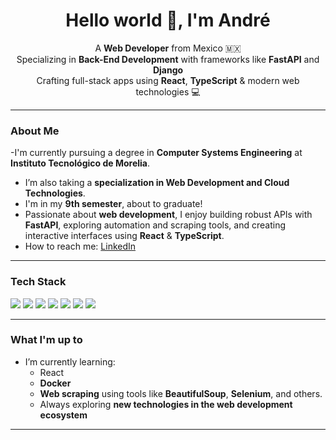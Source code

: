 <h1 align="center">Hello world 👋, I'm André</h1>

<p align="center">
  A <strong>Web Developer</strong> from Mexico 🇲🇽 <br/>
  Specializing in <strong>Back-End Development</strong> with frameworks like <strong>FastAPI</strong> and <strong>Django</strong><br/>
  Crafting full-stack apps using <strong>React</strong>, <strong>TypeScript</strong> & modern web technologies 💻
</p>

---

### About Me

-I'm currently pursuing a degree in **Computer Systems Engineering** at **Instituto Tecnológico de Morelia**.<br/>
- I’m also taking a **specialization in Web Development and Cloud Technologies**.<br/>
- I'm in my **9th semester**, about to graduate!<br/>
- Passionate about **web development**, I enjoy building robust APIs with **FastAPI**, exploring automation and scraping tools, and creating interactive interfaces using **React** & **TypeScript**.
- How to reach me: [LinkedIn](https://www.linkedin.com/in/jorge-andré-becerra-villagómez-847451352/)
---

### Tech Stack

<p>
  <img src="https://img.shields.io/badge/Python-3776AB?style=for-the-badge&logo=python&logoColor=white" />
   <img src="https://img.shields.io/badge/React-20232A?style=for-the-badge&logo=react&logoColor=61DAFB" />
  <img src="https://img.shields.io/badge/FastAPI-009688?style=for-the-badge&logo=fastapi&logoColor=white" />
  <img src="https://img.shields.io/badge/Django-092E20?style=for-the-badge&logo=django&logoColor=white" />
  <img src="https://img.shields.io/badge/JavaScript-F7DF1E?style=for-the-badge&logo=javascript&logoColor=black" />
  <img src="https://img.shields.io/badge/TypeScript-3178C6?style=for-the-badge&logo=typescript&logoColor=white" />
  <img src="https://img.shields.io/badge/PostgreSQL-336791?style=for-the-badge&logo=postgresql&logoColor=white" />
</p>

---

### What I'm up to

- I’m currently learning:
  - React 
  - **Docker**
  - **Web scraping** using tools like **BeautifulSoup**, **Selenium**, and others.
  - Always exploring **new technologies in the web development ecosystem** 

---
<!--
### My Work

- [**Banking App**](https://github.com/Andreexd/PonyApp)  
  A full-featured **banking platform** with **React + TypeScript** on the frontend and **Laravel** on the backend. Includes user authentication, service payments, and account management.

- [**Real-Time Chat App**] *(in development)*  
  A **real-time messaging app** built with **FastAPI** for the backend and **React** for the frontend. Implements WebSocket for real-time communication between users.

- [**School Management System**] *(in development)*  
  A web application for managing students, courses, and teachers using **FastAPI** and **React**. Currently focused on building a flexible and scalable back-end architecture.



---


